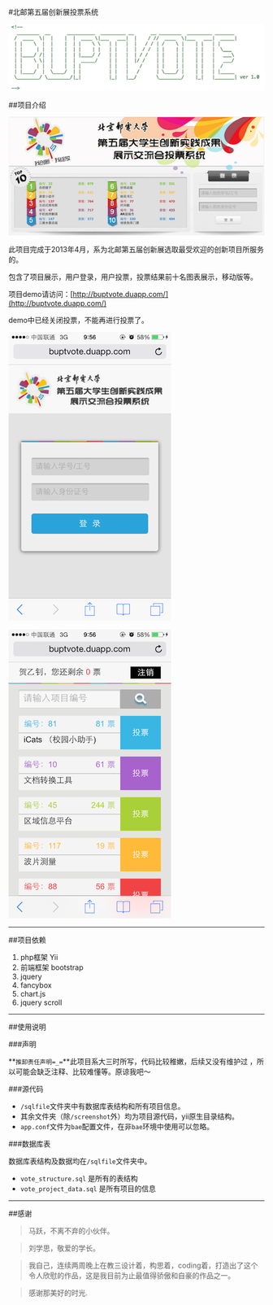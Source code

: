 #北邮第五届创新展投票系统

![code](screenshot/code.png)

##项目介绍

![code](screenshot/index.png)

此项目完成于2013年4月，系为北邮第五届创新展选取最受欢迎的创新项目所服务的。

包含了项目展示，用户登录，用户投票，投票结果前十名图表展示，移动版等。

项目demo请访问：[http://buptvote.duapp.com/](http://buptvote.duapp.com/)

demo中已经关闭投票，不能再进行投票了。

![code](screenshot/m_index.png)

![code](screenshot/m_vo.png)

---

##项目依赖

1. php框架 Yii
2. 前端框架 bootstrap
3. jquery
4. fancybox
5. chart.js
6. jquery scroll

---

##使用说明

###声明

**`推卸责任声明=_=`**此项目系大三时所写，代码比较稚嫩，后续又没有维护过
，所以可能会缺乏注释、比较难懂等。原谅我吧～

###源代码

+ `/sqlfile`文件夹中有数据库表结构和所有项目信息。
+ 其余文件夹（除`/screenshot`外）均为项目源代码，yii原生目录结构。
+ `app.conf`文件为`bae`配置文件，在非`bae`环境中使用可以忽略。

###数据库表

数据库表结构及数据均在`/sqlfile`文件夹中。

+ `vote_structure.sql` 是所有的表结构
+ `vote_project_data.sql` 是所有项目的信息

---

##感谢

> 马跃，不离不弃的小伙伴。

> 刘学思，敬爱的学长。

> 我自己，连续两周晚上在教三设计着，构思着，coding着，打造出了这个令人欣慰的作品，这是我目前为止最值得骄傲和自豪的作品之一。

> 感谢那美好的时光.
